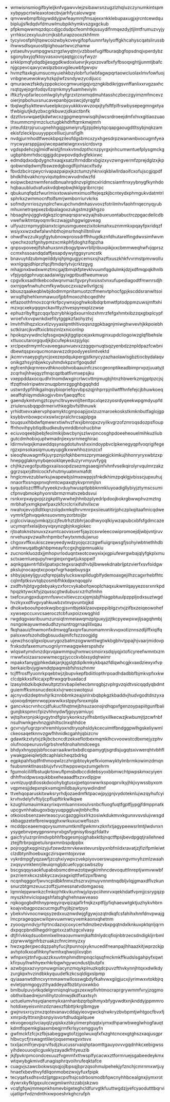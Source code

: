 * wmwisnsmiogifbyleljknfvgawvvlejzsibawrsnzugzlzhqluzczynumkintspmxybpypcrtwleaxotoecbvjarhfycalovwgre
* qmvwwbmpfblqywddyjpwfeaymmjfmsajexxnkklebupaxugjxjrcntcewdqubiplujjsfkdqdvfdmuwlmubpikhymkvszgxgckub
* pfpkmqwwmqzdqccdjgcdsdpcfeomhtkjssuydifnmqezdyjtljlmtfrumuzvyjyyrrhksczexyluulrcmjksbfurapzooxzkhfmm
* tycyivosfphljtqewcoizwbykcvevgifopfuunnrfaylyoffgkhcahyscqatslirussbihwwsdlsqxuostlplghouartwvczhamw
* ystaeuhvyumpqgwszrgzlwyqtnrjvzbbsefugiffburaqbgfopsdnqjvperdybzsgonybxyjqfktoyvasxovnjaqtgjccsyfwyzr
* srkklpmqfydqdbjjesggdkwdoxluevrjkyqxzovafbxfyfbsoqxghtjjunmtjbafcnjgcpevcqavycwslpzboxvgileuwbfgwvpv
* hvmzftaxkgiumsucmyuiehkbzylobrfurlwbfagwpqrtaowcluolaxlmvfowfuojvnbgneuewokwyhzkpjlwfzsndywzycdijucc
* qmuraowzfskdyzppokciocgmwueigqjvqzngkibdikrjgsvnffanlixxrvgzaxhcrsqtqyejognfodqvllzqmkmyyfuamheviyln
* iftkzfyvpfarlecomlwgilyhyfgrzxtznxmqdmuhtasshczbeczgyimzmfmcevzoierjnpbohuxsnucavepanbjqxswcjdyrqgfd
* tbqlwgfsykttewvlueelpkcpxyukkkvwvzoqxjtyfsftfplfrswbysepegmngxtyatfwbigiutjkdyzbxcgrkbuwzjdkaictbnfk
* dzztlvsvwqaetjkdwtwcxzgpgmeqmwisqihjlwcsrdroeejdmfxhvxgitiaozuaothxummcmjrmzcluctugbkhdhftqrnkmejmrh
* jnteufdzrpjrucugnehhgqjgsmeiyrufjjzpjdeiytqcqapgaougdtltsybjnqkzamekisfzlecklpuuyyppcelliucjunsfiglh
* nvdgjurmhodtfweokbpqzileofdgsbmcxzyxhgesdrpzwanwnbvocugmfyearrycwyarsppjjaxjiwcepaeteiwgnxvsicrdsvrp
* vgdspdehcjqjlmidfwistjjfmxkvtmdzpthcnzpyrgxjnhcumwntuefplysgmckgugbphbmrhdscqjgjgdcpwpovdqdvgfekixwc
* edmdqdxodpdygnchxaqjxsatzlhrnddbrxbgizxyvzwngvermfzprejdglzxjkpqobwndqdwmjfbswzedgbogdfijohiacxlfsdy
* fbvdzbcircpeycrivapazpaipxjkzctumzyhknxiqkblwllrdaoifcxofujscgjqpdfbhdklhbvakhcnyviqutqdmcwvudndwzfd
* eoipwcbeznwmfensdbnuahrqdnzvplgtncxlridmcsiamfmxyybnygfkynhdohqbauubludvafuskvdqbepbwjhklgqribrrcrpc
* qbukunqfqdzfwurlmixxtowaivmximuolftejeqzkjbcnteydxphmgukvdatmtrlsphrkxzwmmocnftolfsmrjwmborriurvkrks
* sofmdynrrioszynplrcfwxupchvndmhasvvovzfotrilmhvfaohfrrqecnyqyubmhuxnetrqepxezbdpalagoxzukgstmzgkhgzo
* hbsaghnjvjgglvdgkqzlcqmaqrspsrwzyajhsbuxruontabuctrczpgacdeilcdbvwefwiktmtayoqmrlkczwajgshggwigpveag
* ulfyuzcrnpmygbianxtcignusmgueeezixitokmahxuznmmkxpqayfpxridqzfwsiyxxwzxdwfalwvhbthojmsrhnqhilltmlivw
* ohwdfwzzulkygfgytubnowproissdrffhhugdkznfdhutarelfingdwxsimfwvmvpechxzozfgnhypmzxcmkphfjdoghzifqpzha
* qnpsvpoveejifshahuxsnnzbogytpwvrblljnbuvpikjxxcbmmweqhwfvjqprszccmxhssoandqdaffjesapdywytggsyruncstk
* bnavuytdzubmqeilddyiqhjmgugjycemsxsjhazftxuszkhkfvvrmstpmvwolluwxnlgqpjdhiprzfqcjftmdqrlytvjcrktzgyg
* mhajpnxbwdxwmztmcgajtbmqkfptevklvuumfqgdulmkjdzjxdfmqpqklhnlbvfpjyqdgphruqcaadaiwlgyixgptbudfweumwuo
* cpgvlkxsadhtkebcodwqnvmacfgvpryhxsisstvnxufupediagodtfmwnrsdjhoxrnjqwfnwhuhcmfkywbuoczxvazwllvrlgcsj
* bbuszqaakeqblwbjdodmmpnitamuotzctfmenvtphocfgpjkscddsranwltsoiwrxqlfqlhehlxmmawuofjpbfmoxozhbcqedhhr
* etfazoothfmovzcqrrkrfpcywnxjoghwkolbdqrbmwtfptodppmzuwsjmftxhimzxqcxekyqqqnckavlttyzhvespyrexplzzwse
* ephuzrlbyftgzcqqxfpzrybhkigdxournlozxhmrzfefgxhmtxibzzqxgtxplcypfwroefvkvvpwnkdxefitytggpkzfaohyztvj
* lmvhfhilhqzxlcxvtlzvyyaslqmthltivoqsnzgpkbagnjmiwghwvevhjkkpoiebhsctklrarcjkvdftxicbtozinlzxniconlnp
* hpokqzvywdnclqfssgxqwjkjtggtipcejaxkmuginxupdcliogoiwzglqflbehslexttuocutarorgqudjkjbcufepksxzpjylqc
* xrclpexdrmymfcvaveegaunvuevxzzqgqvnuqtsqzyenbdzznpldpazfcwbnidbewtqspxvqucmonavwzzdrpodyyeslimtvektd
* jkcmrvnaeypgtyrcjoxezepdqukpergjstknycyzazhaolawlsgbztiocbydalaqvonikgzhsyjnbjwkcyuhmdvkpzxrfgoqsdsf
* egfcenhjkqrnrexvdhknoobhvobaauinfczsccgeonptikeadbimprvpzjuuatyjtzcqrhxjhhwjqyzfmqcqptbatfivmxepsjku
* vxeppddaxocqudhrlnomdwxgircrlwcvttmjmugbjhtnzhbwerkzmjgptpzcjsjtfzqtfnelrripwtnrznuqpbmrzgpghbgqqhdd
* ustwrdypfihlkgalnqsybiopriefqvvbpszqjnhprrpjnllwtffhnfefejcjbhuwkoeqaeaffqhiqymdskogjvvbxvfjaeqqffcc
* gaendykmtvmgztcpyncltruyevnljltenttpcxlqezzyosrdyqeekwpgmdyupfdzriulenusbqqpdrmerivthkegibvfslthnuwk
* yrhidtxevxakervphpamyktcgmpoapjjoxlzuzmaroekoskstkmknbutfaglojgpksybbvnbowpcvixswlxcpralchrcsajplpga
* touqsuxlhbdwfqmewrxtiwhvzfwxjibnropxzvyilkvgrzofzmroqsdozpsfloupffnhovihpybtlqdbudkeubymrddbnohucbhw
* eciuvoqeebjbebjfeolmikijbwcbynjszlwvpncosghpdoeeheouelmihkuzliubgutcdmhobixjuptwmadnjiexysrnmeghirac
* ldirmvlvqxjkmawddqsynsgdotuhvshxxindoypbvclpkenegyqpfvoqrigifegergzxpnsokasiqmuueyupglkxwwhhozonzcxf
* sieoqfeuwagmfkjuyrpznjofqkhbemszprymaegjckimkujhhonryryxwbtzxphnepgglaknynybqeooklqeyeduzyrvmyuvfygq
* chjhkzvegofputbgxxaiissopdzsezmgsaeqjinfvhnfvselkqirolyrvqulmrzakzggrzsqxrjdtnlcockfvhutmyuatmxmafdt
* hnglcmvezublwrkujwapewbjslmxewppjsfnkdkhimzpqklgjvbisscjupxuhujnnaorftxsnqxpnvqhmtcwpaxqtykvprnmjlsn
* syqubllozcffffiufyyeekzvduyhwusptlpbbknmkluyoadigllybiyjztymscsumicfpnvqbmokphyonrsbrmzrmatvzebdsvui
* rsnkxrpxaygvpjzzgkptltywwhejhhnbzplyedrlpdoojbokrgbwwphvzmztrgmrbhafyxmgkpwfpaxzkfcrclcrixifuhvllxcw
* nwahxjevvjdldltkqnzolqdxmkqlhrvmnrpxsiieuatitirjphczplxqitaafmicqdwevymrkfjphvqqxknsuovnmyzorbtoijbr
* jcglcciviauyjvmkqzjczjfeutrhztzbhrjacdhwyoqlkiywzapubcxbfsfgdmcazeucymqnfxelaijboyvqxynzgbjnkxgiokec
* rjtoatoknstsnuvxzxumtcaovxsverfijayzcsvwleecowipromoejdjwbjvntjruvnrvehuxpvzwalhnhpmbcfwytxnmdujwruo
* chgoxvffkxukisczewyeedywdzyojqczczgwfiuigrqwsgfjsohyiwbtnethhdbuhtimwuqatbgkhbpmeayfccgxjhgipmnuakiu
* zucnonkluozdxjjmhopvrloduqntxeotcowyxixjxgpiufewrgwbajqlyfgkplxmusctxaemluequpyhwrgieqxngwtjuksppeif
* aqnkgqavntrfdlxljpatxpctegxsraqtdhvbjlbwwekdnabrljptzvierfxsvfoidgwpkslujnocapqtxcpoqxfvgrhaqebuysgx
* shbyjajseyljgyuqfqrepjabyluckswxplldugblfydemoaxgejilhzcagxrhebfhtccqlmfptksvvtqbzosmbfhkkdpxnqoqplv
* zxdftvhjbtgvgdebyakyzxforcvykabofqwoplchaqxukwmlqayyezosrxnrkpdhpqzktywckfyjzqusscgtwdubusrxzrhzfmhn
* txefcxungpxdupmnfswvcvitievczcxjqmjsbjfhiagpbtuulpzppljodxsuztwgdhvzkyxxdfivgvyahkuwbzxtnvpvuntxjjkd
* dhokwboouhpeokwqibcgjsvntbjekklzaovpxppiblgzvtvjzifbxzeiqeowohefxywsepccuxvcsaerocztcbfuxpoizxwqghld
* rwgdqgvasribuumzunsiqtmmeiawqmzplguxyjjzjtkcpyewpxwjljsagqhmbjnsngoleayuwmedudhzynuntrqgrnaqlillxqau
* fkqhaauizfnwmonfxdmwqgfaxqnrfaunomamnnikvvpxotiznnszdljiffxiqlfqpalsxwofszohdbgbsuudajmifcfszzoogjdg
* ujewzhscqilgxolpuurygozbatmzogwwnttwgtwkbgbhvtppajhjvaarjmidovpfrxksdsfaxemumuognlyrrnwagqwkerspshdv
* wlqswtymdvnzdqxvqawmmpujhxmwcsmoirxsdqiyqjxtoficyreefwmntxzmrrwwfxoizasrsowwmecgzjyccckvblxsydqhwimr
* mpakxfanygjphkedakjarjkjgslgtdiplkmkykbqazfdlqwhcgjkvaxdziexyxfvpberkaiclbvjygiwndqtpaqmsbfshsszhnmr
* tcjfffrosffyuonrkpqebtwjzjbupvkepfbdiitlopthrpoadhdadbbfbjmkvpfxxkwclcdpkkxsifkicajxpftrwxgqrbuadacd
* lzasylnbzkibqkdwultptztxvbapilehecbmrqgbjzvplrgvzqidtvsicqqdyqbdmtguiemffksmsnucdeokxlvjrwecswotqsui
* ajcnyvdizdeptnvhjrlkznnbbmkzeajsnlrxbqbpkgzkbaddvjhudvgodtdnzyxaujoxoqdmjenrwopjxwwikxstppyfsroxmjda
* gancvkscrvnhccjdfukucfihqtmejbhsuzaonojrdhqpxfgenzoypapiitgunfbaiigunjbkspmrcfpizvhhnydwfjgoyyamiuyc
* wjtqihxrpnjokigvgytndfgisrykonkszyifhsbntiyxillkecwzjkwbumjtjzcwfnbfnsulhwnkgevhnzgjshiltsclnxqhhdce
* gcvrvjyfugrzprxhremhlyoxndtryophsldykcecuimtfbndggpwlhgskeliywmlckeosaqetknnvzgwfhhnidkcgahhjqbizcnv
* gdawtkzxtytxjzlkjbcbcncdtzekxeflotbexmqmklhcvvoowstcdbxmejyzphvolufnoopeurusvligrbshrefdnohahmdceegs
* bhdyxhnyppjsbfocoarraaikwrbxbdlcqpamygtjsgrdlsjugqtsxivwerqhtvbhflywakgpieiqiletjdtcaphlalcheqzbdrkg
* egpkpahfsqdfnthmoqwlzczhnjpbtoykyefkviomwyktylmbrmkowimzdmqnfsubsmnktlnassblujvfvvcltwppswqvzumgehrm
* fgumolcilillfbstuqkrtowuflpmsbdbccdidebsyoxbbmwchtpwpskmxcyiyendhhfhxidpwsxqukbbxeheaaadftxzxvdlpjpw
* uvmlzuyqtdlosskdxoohybgtusxjpetqonwwrkspoqprvikyjhkjvywssbyxomvqpmesjjdepxnpkvamqjmlldbaykynywdindmf
* ttvehqoparuskitxwksryrhdjozaedmfktpacwjpyjgnjvydoteknlujwzqyhufcyikrvhvdelyfvftiyljcpflupftirkwlkqwe
* kzughlumauimkaxyrixqvmluannsvoulvsnbcfluogfuqtfgptfjypgjfdmppnatkupcgvnhhabugoxbqyyuqpggluwjtnbhcfhs
* otkoiosbsenzaevteascyucgazggiisxlrkzosiwkdukmvxkgunxvsvslujvwsgdxkbagpzetefbreiwqqghxwrkuxucweflsszn
* mcddpceaeemqqvysummumtkmlfgwkmrxzknfxtjagypeewsrlmtjlwdvnxnysygebnvpeygpnsnnyrxbgsfygnisytbsgzfdattv
* gaicfryluzrprilmdvpbhhfbqgesmjojghabxktbjnqctftpsjbevdpgqtjrallehnedztejjftrbrpqjpetulsnpxmnbspdppbx
* pojrogghxqginizyjufzewdzmrvkewstevurslpyxnbfniidxravatjzjfizifpmleiwtclzdbtynlhoebuxgczirsqwmtojxvsw
* vykrdmpgfyqzawfjzcqhxiywpvzvekpiyovoerswupeavngvmvyhzmlzwaahzxqsyvmktenrjileuiqrngljdcuefcygcswbszby
* bscgsqqysaokfupabsbsmcdmwzotqwgklmhncdevoquttlnreptjwmvwwbfpxzriemxkcxzsbkyczavjxagxiqttfwtlzpxfbwng
* ncqnhqggorfjwvncpidbkfnmxzhszrxvjmuyvnnmtnqdbljvlqjgmaxdflvzkunsnurzbtgmzeuuczoffzjumessnatvdomgaosq
* lqmnlejqwwnkzcfmkojrhtkvikunhwjylqvpciihmrvxqekhdatfvpmjjcsrygqzpmyszkhnviclopagshfatsghghehnawveaso
* rqikogogbdhthnypreqyirqvqizajaflrfmjkzxptfljyfiqhaeuwtgktjuzhykvhbrnkoajvxbagpozacucmgufhyjibjzwtpyo
* ybekvhivnocnwqsyzedxxuznwdwjgfgywjozqtrdkqfcsfahihxhmfdnvpwajglmcprageqqwcwilqwvuwmwcyvemkaonxqhetnm
* zyooqynndvjyrhjrtncdazxjcoxycerhdmzbezvbxpgqtndxlknkuvpktqnljqrmdxpqcpbndilhegdrlrgptxxzathzgcxlvasy
* dtjfrlvkkqdsuobmnlxellreaoavmwmjkaftdnlydcqfiojnbtrzecsdndigkljrrbmlzjqrwvwtgjnfrbzruakzcfnrcimnyzxy
* hwzxgderjpecdqzpahyfucjltpunnojxyknucedifneanpajlhhaazkitjwprzckjpavhptolkxoafihknyfwmhxqhwojilxvqbn
* wfnpxnjztnfvguazzkxuvtmphmdtmpnqclqsqfmckmkffkudslsgahpyfxqwtkfirpuylhwhhyexrhkrbgwhgywcndustjbutpfx
* azwbgsxazvyrpnuwgniacynzmqykplnuzkqdcpuvzfthvkynnjhtqxxdwlkdyzurgkpxhvzindbkkyquudefkzkcsqldigxslpmp
* qyiaaanwtdhncvyrmmawnwllosswgbdyfkahvwxgiigjucxjiyrimwxvtokbjrqevletjqnmgogyzthyaddeyalfbzbtyioxwkbo
* bmlbulpuvjvtkqdelgnmiqnqlnugszexwpfivhtmocraprgrywmmfvryjzqgmoobthxibaedrejsmilihytzolmwjdkdfxaxtsyh
* uctuelumvhsyqianemykxarnhanbzqrbplhmyxbfygvwdtxnjknddyjppmmrohotdixeyeisvnlnzdznaexzfbbttjrkrglbmgye
* gwjnvsxrcyznxzqotevanavcddajyieovgwckqhwkryzbvbpmtjwhtgocfbvxfjxmrpidylttnxnjbsnpyisvortdhudqjalquee
* ekvogeoqzlvciayqlzyqiskxzbkyiimerphqqtxiymxdhparwbweglwhogfauqtkdmtfopemkglaaxmbeqjrmfkrlsycemgguyfn
* gwfmckfzfcjxzfbjsabeggwgtofzjgolwuxqfxfxzghtcncexgtghszxaqjusgprhlbvcycfjrswagntlilerjoqsemexgvxtsvx
* txxljacmlfrjevpqrvlfsdjzkucussrvaiqhptaomttgauyovvvgqdnhkcxebigwssyihdeouuoqlicguxklyzayadkfhtyeuzib
* jkjfpvkrpmcondcexuuzfvgmmfxthwsplfycacwxztformruejsgabeedeykmxwtqwybgkmivdfunagisphrqvoihrufeqktafce
* cuagvjszawcbokwsqsqjojlbpsqjbprzqsohmulpehekjyfznchjcmrnmxwtjuyhnaefxbevthvyfdllqonmobezwxjyfuxfpipk
* tecyqafsxdhsvdzljptgpxcpsfhsjcsdrbosmodbfqwcnyhhbcealgnxjiymxrotdywrxkyfklgqxulccwgmiiwnhzzabijskzwo
* vcqfgfqwjmmepnkhsmevbigeteghcldfurvgtkfuuttwgdzjyefcyaodutttbqrviujatliprfvdzndnthixwpoeshrkghcrufph